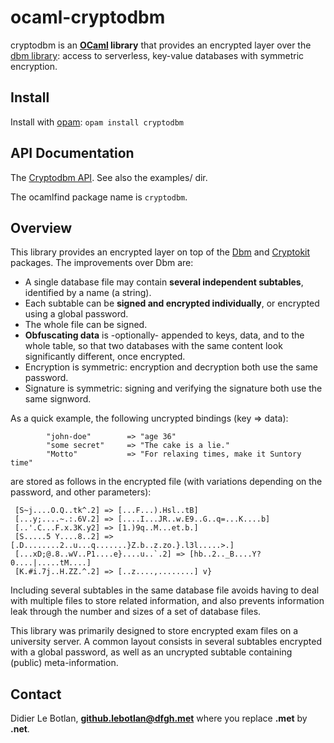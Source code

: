 # ocaml-cryptodbm

cryptodbm is an **[OCaml](http://ocaml.org/) library** that provides an encrypted layer over the [dbm library](https://github.com/ocaml/dbm): access to serverless, key-value databases with symmetric encryption.

## Install

Install with [opam](https://opam.ocaml.org/): `opam install cryptodbm`

## API Documentation

The [Cryptodbm API](https://lebotlan.github.io/ocaml-cryptodbm.html).
See also the examples/ dir.

The ocamlfind package name is `cryptodbm`.


## Overview

This library provides an encrypted layer on top of the [Dbm](https://github.com/ocaml/dbm) and [Cryptokit](https://github.com/xavierleroy/cryptokit/) packages. The improvements over Dbm are:
* A single database file may contain **several independent subtables**, identified by a name (a string).
* Each subtable can be **signed and encrypted individually**, or encrypted using a global password.
* The whole file can be signed.
* **Obfuscating data** is -optionally- appended to keys, data, and to the whole table, so that two databases with
   the same content look significantly different, once encrypted.
* Encryption is symmetric: encryption and decryption both use the same password.
* Signature is symmetric: signing and verifying the signature both use the same signword.

As a quick example, the following uncrypted bindings (key => data):
```
        "john-doe"        => "age 36"
        "some secret"     => "The cake is a lie."
        "Motto"           => "For relaxing times, make it Suntory time"
```
are stored as follows in the encrypted file (with variations depending on the password, and other parameters):
```
 [S~j....O.Q..tk^.2] => [...F...).Hsl..tB]
 [...y;....~.:.6V.2] => [....I...JR..w.E9..G..q=...K....b]
 [..'.C...F.x.3K.y2] => [1.)9q..M...et.b.]
 [S.....5 Y....8..2] => [.D........2..u...q.......}Z.b..z.zo.}.l3l.....>.]
 [...xD;@.8..wV..P1....e}....u..`.2] => [hb..2.._B....Y?0....|.....tM....]
 [K.#i.7j..H.ZZ.^.2] => [..z....,........] v}
```

Including several subtables in the same
database file avoids having to deal with multiple files to store related information, 
and also prevents information leak through the number and sizes of a set of database files.

This library was primarily designed to store encrypted exam files on a university server. A common layout consists in
several subtables encrypted with a global password, as well as an uncrypted subtable containing (public) meta-information.


## Contact

Didier Le Botlan, **github.lebotlan@dfgh.met**  where you replace **.met** by **.net**.

